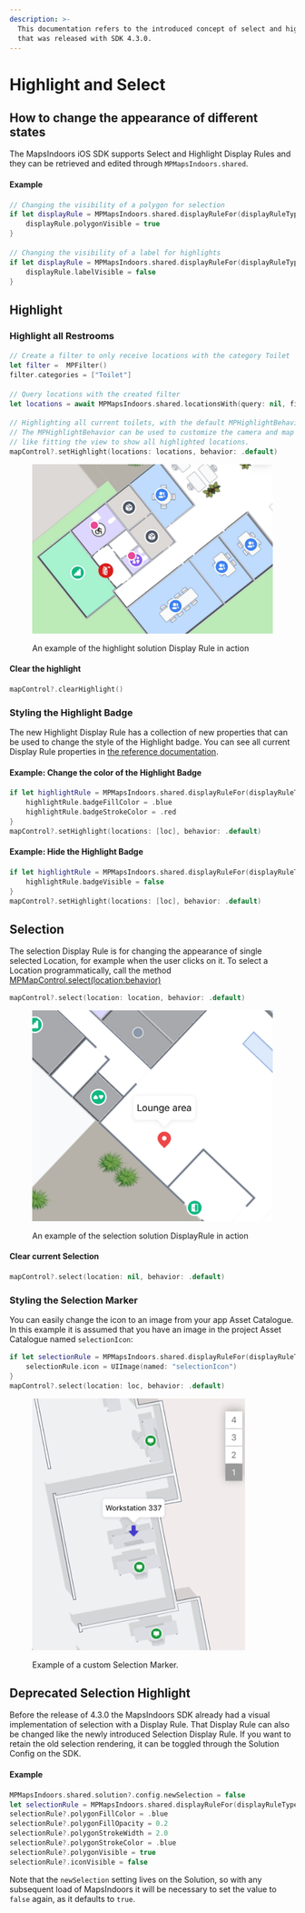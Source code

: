 ```yaml
---
description: >-
  This documentation refers to the introduced concept of select and highlight
  that was released with SDK 4.3.0.
---
```


# Highlight and Select

## How to change the appearance of different states <a href="#how-to-change-the-appearance-of-different-states" id="how-to-change-the-appearance-of-different-states"></a>

The MapsIndoors iOS SDK supports Select and Highlight Display Rules and they can be retrieved and edited through `MPMapsIndoors.shared`.

#### **Example**

```swift
// Changing the visibility of a polygon for selection
if let displayRule = MPMapsIndoors.shared.displayRuleFor(displayRuleType: .selection) {
    displayRule.polygonVisible = true
}

​// Changing the visibility of a label for highlights
if let displayRule = MPMapsIndoors.shared.displayRuleFor(displayRuleType: .highlight) {
    displayRule.labelVisible = false
}
```

## Highlight <a href="#highlight" id="highlight"></a>

### **Highlight all Restrooms**

```swift
// Create a filter to only receive locations with the category Toilet
let filter =  MPFilter()
filter.categories = ["Toilet"]

// Query locations with the created filter
let locations = await MPMapsIndoors.shared.locationsWith(query: nil, filter: filter)

// Highlighting all current toilets, with the default MPHighlightBehavior.
// The MPHighlightBehavior can be used to customize the camera and map behavior,
// like fitting the view to show all highlighted locations.
mapControl?.setHighlight(locations: locations, behavior: .default)
```

<figure><img src="../../.gitbook/assets/ios-highlighted-locations.jpg" alt="" width="563"><figcaption><p>An example of the highlight solution Display Rule in action</p></figcaption></figure>

#### Clear the highlight

```swift
mapControl?.clearHighlight()
```

### Styling the Highlight Badge <a href="#selection" id="selection"></a>

The new Highlight Display Rule has a collection of new properties that can be used to change the style of the Highlight badge. You can see all current Display Rule properties in [the reference documentation](https://app.mapsindoors.com/mapsindoors/reference/ios/4.9.6/documentation/mapsindoors/mpdisplayrule#instance-properties).

#### Example: Change the color of the Highlight Badge

```swift
if let highlightRule = MPMapsIndoors.shared.displayRuleFor(displayRuleType: .highlight) {
    highlightRule.badgeFillColor = .blue
    highlightRule.badgeStrokeColor = .red
}
mapControl?.setHighlight(locations: [loc], behavior: .default)
```

#### Example: Hide the Highlight Badge

```swift
if let highlightRule = MPMapsIndoors.shared.displayRuleFor(displayRuleType: .highlight) {
    highlightRule.badgeVisible = false
}
mapControl?.setHighlight(locations: [loc], behavior: .default)
```

## Selection <a href="#selection" id="selection"></a>

The selection Display Rule is for changing the appearance of single selected Location, for example when the user clicks on it. To select a Location programmatically, call the method [MPMapControl.select(location:behavior)](https://app.mapsindoors.com/mapsindoors/reference/ios/4.9.6/documentation/mapsindoors/mpmapcontrol/select\(location:behavior:\)/)

```swift
mapControl?.select(location: location, behavior: .default)
```

<figure><img src="../../.gitbook/assets/ios-selected-location.jpg" alt="" width="563"><figcaption><p>An example of the selection solution DisplayRule in action</p></figcaption></figure>

#### **Clear current Selection**

```swift
mapControl?.select(location: nil, behavior: .default)
```

### Styling the Selection Marker <a href="#previous-selection" id="previous-selection"></a>

You can easily change the icon to an image from your app Asset Catalogue. In this example it is assumed that you have an image in the project Asset Catalogue named `selectionIcon`:

```swift
if let selectionRule = MPMapsIndoors.shared.displayRuleFor(displayRuleType: .selection) {
    selectionRule.icon = UIImage(named: "selectionIcon")
}
mapControl?.select(location: loc, behavior: .default)
```

<figure><img src="../../.gitbook/assets/customSelectionIcon.png" alt="" width="375"><figcaption><p>Example of a custom Selection Marker.</p></figcaption></figure>

## Deprecated Selection Highlight <a href="#previous-selection" id="previous-selection"></a>

Before the release of 4.3.0 the MapsIndoors SDK already had a visual implementation of selection with a Display Rule. That Display Rule can also be changed like the newly introduced Selection Display Rule. If you want to retain the old selection rendering, it can be toggled through the Solution Config on the SDK.

#### **Example**

```swift
MPMapsIndoors.shared.solution?.config.newSelection = false
let selectionRule = MPMapsIndoors.shared.displayRuleFor(displayRuleType: .selectionHighlight)
selectionRule?.polygonFillColor = .blue
selectionRule?.polygonFillOpacity = 0.2
selectionRule?.polygonStrokeWidth = 2.0
selectionRule?.polygonStrokeColor = .blue
selectionRule?.polygonVisible = true
selectionRule?.iconVisible = false
```

Note that the `newSelection` setting lives on the Solution, so with any subsequent load of MapsIndoors it will be necessary to set the value to `false` again, as it defaults to `true`.

